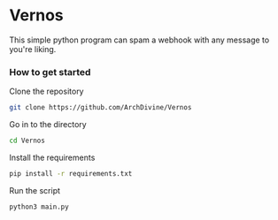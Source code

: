 # Vernos
This simple python program can spam a webhook with any message to you're liking.

### How to get started


Clone the repository
```sh
git clone https://github.com/ArchDivine/Vernos
```
Go in to the directory
```sh
cd Vernos
```
Install the requirements
```sh
pip install -r requirements.txt
```
Run the script
```sh
python3 main.py
```
